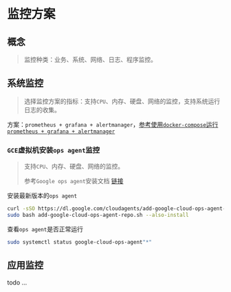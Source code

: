 # 监控方案

## 概念

> 监控种类：业务、系统、网络、日志、程序监控。

## 系统监控

> 选择监控方案的指标：支持`CPU`、内存、硬盘、网络的监控，支持系统运行日志的收集。

方案：`prometheus + grafana + alertmanager`，<a href='/prometheus-grafana-alertmanager/使用docker-compose运行prometheus-grafana-alertmanager' target='_blank'>参考使用`docker-compose`运行`prometheus + grafana + alertmanager`</a>

### `GCE`虚拟机安装`ops agent`监控

> 支持`CPU`、内存、硬盘、网络的监控。
>
> 参考`Google ops agent`安装文档 [链接](https://cloud.google.com/stackdriver/docs/solutions/agents/ops-agent/installation)

安装最新版本的`ops agent`

```bash
curl -sSO https://dl.google.com/cloudagents/add-google-cloud-ops-agent-repo.sh
sudo bash add-google-cloud-ops-agent-repo.sh --also-install
```

查看`ops agent`是否正常运行

```bash
sudo systemctl status google-cloud-ops-agent"*"
```

## 应用监控

todo ...

